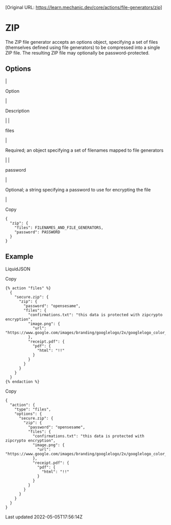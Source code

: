 [Original URL: https://learn.mechanic.dev/core/actions/file-generators/zip]

# ZIP

The ZIP file generator accepts an options object, specifying a set of files (themselves defined using file generators) to be compressed into a single ZIP file. The resulting ZIP file may optionally be password-protected.

## Options

| 

Option

 | 

Description

 |
| 

files

 | 

Required; an object specifying a set of filenames mapped to file generators

 |
| 

password

 | 

Optional; a string specifying a password to use for encrypting the file

 |

Copy

    {
      "zip": {
        "files": FILENAMES_AND_FILE_GENERATORS,
        "password": PASSWORD
      }
    }

## Example

LiquidJSON

Copy

    {% action "files" %}
      {
        "secure.zip": {
          "zip": {
            "password": "opensesame",
            "files": {
              "confirmations.txt": "this data is protected with zipcrypto encryption",
              "image.png": {
                "url": "https://www.google.com/images/branding/googlelogo/2x/googlelogo_color_272x92dp.png"
              },
              "receipt.pdf": {
                "pdf": {
                  "html": "!!"
                }
              }
            }
          }
        }
      }
    {% endaction %}

Copy

    {
      "action": {
        "type": "files",
        "options": {
          "secure.zip": {
            "zip": {
              "password": "opensesame",
              "files": {
                "confirmations.txt": "this data is protected with zipcrypto encryption",
                "image.png": {
                  "url": "https://www.google.com/images/branding/googlelogo/2x/googlelogo_color_272x92dp.png"
                },
                "receipt.pdf": {
                  "pdf": {
                    "html": "!!"
                  }
                }
              }
            }
          }
        }
      }
    }

Last updated 2022-05-05T17:56:14Z